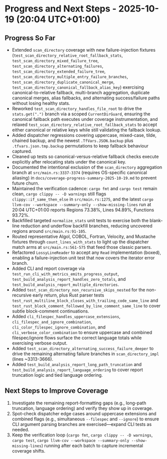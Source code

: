 ﻿# Progress and Next Steps - 2025-10-19 (20:04 UTC+01:00)

## Progress So Far
- Extended `scan_directory` coverage with new failure-injection fixtures (`test_scan_directory_relative_root_fallback_stats`, `test_scan_directory_mixed_failure_tree`, `test_scan_directory_alternating_failures`, `test_scan_directory_extended_failure_tree`, `test_scan_directory_multiple_entry_failure_branches`, `test_scan_directory_duplicate_canonical_merge`, `test_scan_directory_canonical_fallback_alias_key`) exercising canonical-to-relative fallback, multi-branch aggregation, duplicate canonical merges, alias fallbacks, and alternating success/failure paths without losing healthy stats.
- Reworked `test_scan_directory_handles_file_root` to drive the `stats.get(".")` branch via a scoped `CurrentDirGuard`, ensuring the canonical fallback path executes under coverage instrumentation, and relaxed `test_scan_directory_relative_root_fallback_stats` to accept either canonical or relative keys while still validating the fallback lookup.
- Added dispatcher regressions covering uppercase, mixed-case, tilde, chained backup, and the newest `.TfVars.JSON.backup` plus `.tfvars.json.tmp.backup` permutations to keep fallback behaviour captured.
- Cleaned up tests so canonical-versus-relative fallback checks execute explicitly after relocating stats under the canonical key.
- Documented the intentional exclusion of the `scan_directory` aggregation branch at `src/main.rs:3337-3374` (requires OS-specific canonical aliasing) in `docs/coverage-progress-summary-2025-10-19.md` to prevent future churn.
- Maintained the verification cadence: `cargo fmt` and `cargo test` remain clean, `cargo clippy -- -D warnings` still flags `clippy::if_same_then_else` in `src/main.rs:1275`, and the latest `cargo llvm-cov --workspace --summary-only --show-missing-lines` run at 20:04 UTC+01:00 reports Regions 73.38%, Lines 94.89%, Functions 93.72%.
- Backfilled targeted `normalize_stats` unit tests to exercise both the blank-line reduction and underflow backfill branches, reducing uncovered regions around `src/main.rs:91-105`.
- Routed representative Algol, COBOL, Fortran, Velocity, and Mustache fixtures through `count_lines_with_stats` to light up the dispatcher match arms at `src/main.rs:561-575` that feed those classic parsers.
- Refactored `LossyLineReader` to accept any `Read` implementation (boxed), enabling a failure-injection unit test that now covers the iterator error branch.
- Added CLI and report coverage via `test_run_cli_with_metrics_emits_progress_output`, `test_build_analysis_report_handles_zero_totals`, and `test_build_analysis_report_multiple_directories`.
- Added `test_scan_directory_non_recursive_skips_nested` for the non-recursive early return, plus Rust parser tests `test_rust_multiline_block_closes_with_trailing_code_same_line` and `test_rust_block_comment_followed_by_line_comment_same_line` to cover subtle block-comment continuations.
- Added `cli_filespec_handles_uppercase_extensions`, `cli_filespec_and_ignore_combination`, `cli_color_filespec_ignore_combination`, and `cli_verbose_color_combination` to ensure uppercase and combined filespec/ignore flows surface the correct language totals while exercising verbose output.
- Added `test_scan_directory_alternating_success_failure_deeper` to drive the remaining alternating failure branches in `scan_directory_impl` (lines ~3313-3666).
- Added `test_build_analysis_report_long_path_truncation` and `test_build_analysis_report_language_ordering` to cover report truncation logic and tied language ordering.

## Next Steps to Improve Coverage
1. Investigate the remaining report-formatting gaps (e.g., long-path truncation, language ordering) and verify they show up in coverage.
2. Spot-check dispatcher edge cases around uppercase extensions and combined flags (e.g., simultaneous `--filespec` and `--ignore`) to ensure CLI argument parsing branches are exercised—expand CLI tests as needed.
3. Keep the verification loop (`cargo fmt`, `cargo clippy -- -D warnings`, `cargo test`, `cargo llvm-cov --workspace --summary-only --show-missing-lines`) running after each batch to capture incremental coverage shifts.
